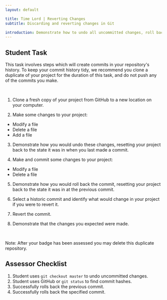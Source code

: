 ```yaml
---
layout: default

title: Time Lord | Reverting Changes
subtitle: Discarding and reverting changes in Git

introduction: Demonstrate how to undo all uncommitted changes, roll back the last commit, and revert a specific commit.
---
```



## Student Task

This task involves steps which will create commits in your repository's history. To keep your commit history tidy, we recommend you clone a duplicate of your project for the duration of this task, and do not push any of the commits you make.

<br>

1. Clone a fresh copy of your project from GitHub to a new location on your computer.

2. Make some changes to your project:
  - Modify a file
  - Delete a file
  - Add a file

3. Demonstrate how you would undo these changes, resetting your project back to the state it was in when you last made a commit.

4. Make and commit some changes to your project:
  - Modify a file
  - Delete a file

5. Demonstrate how you would roll back the commit, resetting your project back to the state it was in at the previous commit.

6. Select a historic commit and identify what would change in your project if you were to revert it.

7. Revert the commit.

8. Demonstrate that the changes you expected were made.

<br>

Note: After your badge has been assessed you may delete this duplicate repository.



## Assessor Checklist

1. Student uses `git checkout master` to undo uncommitted changes.
2. Student uses GitHub or `git status` to find commit hashes.
3. Successfully rolls back the previous commit.
4. Successfully rolls back the specified commit.